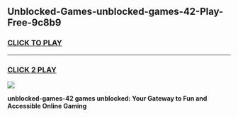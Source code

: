 
## Unblocked-Games-unblocked-games-42-Play-Free-9c8b9
<h3>
<a href="https://premium76.site?title=unblocked-games-42&ref=21A">CLICK TO PLAY</a></h3>
<hr>

<h3>
<a href="https://premium76.site?title=unblocked-games-42&ref=21A">CLICK 2 PLAY</a>
  
</h3>

<a href="https://premium76.site?title=unblocked-games-42&ref=21A"><img src="https://clearcache.store/games.png"></a>


**unblocked-games-42 games unblocked: Your Gateway to Fun and Accessible Online Gaming**
